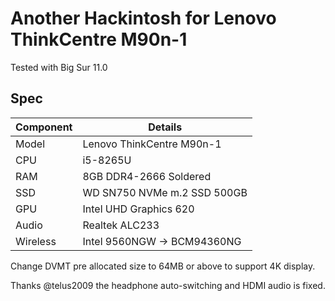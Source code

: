 # Another Hackintosh for Lenovo ThinkCentre M90n-1

Tested with Big Sur 11.0

## Spec

| Component | Details                     |
| ----------| --------------------------- |
| Model     | Lenovo ThinkCentre M90n-1   |
| CPU       | i5-8265U                    |
| RAM       | 8GB DDR4-2666 Soldered      |
| SSD       | WD SN750 NVMe m.2 SSD 500GB |
| GPU       | Intel UHD Graphics 620      |
| Audio     | Realtek ALC233              |
| Wireless  | Intel 9560NGW -> BCM94360NG |

Change DVMT pre allocated size to 64MB or above to support 4K display.
 
Thanks @telus2009 the headphone auto-switching and HDMI audio is fixed.
